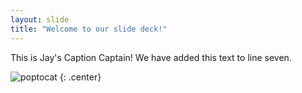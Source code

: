 ```yaml
---
layout: slide
title: "Welcome to our slide deck!"
---
```


This is Jay's Caption Captain!
We have added this text to line seven.

![poptocat](https://octodex.github.com/images/poptocat.png)
{: .center}
